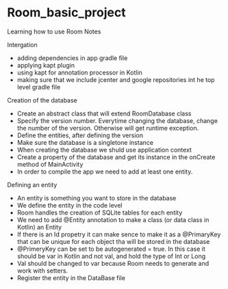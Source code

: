 # Room_basic_project
Learning how to use Room
Notes

Intergation

- adding dependencies in app gradle file
- applying kapt plugin
- using kapt for annotation processor in Kotlin
- making sure that we include jcenter and google repositories int he top level gradle file

Creation of the database

- Create an abstract class that will extend RoomDatabase class
- Specify the version number. Everytime changing the database, change the number of the version. 
Otherwise will get runtime exception.
- Define the entities, after defining the version
- Make sure the database is a singletone instance
- When creating the database we shuld use application context
- Create a property of the database and get its instance in the onCreate method of MainActivity
- In order to compile the app we need to add at least one entity.

Defining an entity

- An entity is something you want to store in the database
- We define the entity in the code level
- Room handles the creation of SQLite tables for each entity
- We need to add @Entity annotation to make a class (or data class in Kotlin) an Entity
- If there is an Id propetry it can make sence to make it as a @PrimaryKey that can be unique for each object tha will be stored in the database
- @PrimeryKey can be set to be autogenerated = true. In this case it should be var in Kotlin and not val, and hold the type of Int or Long
- Val should be changed to var because Room needs to generate and work with setters.
- Register the entity in the DataBase file




